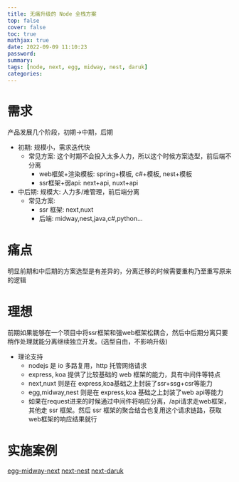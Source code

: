 ```yaml
---
title: 无痛升级的 Node 全栈方案
top: false
cover: false
toc: true
mathjax: true
date: 2022-09-09 11:10:23
password:
summary:
tags: [node, next, egg, midway, nest, daruk]
categories:
---
```


# 需求
产品发展几个阶段，初期->中期，后期  
- 初期: 规模小，需求迭代快
  - 常见方案: 这个时期不会投入太多人力，所以这个时候方案选型，前后端不分离
    - web框架+渲染模板:  spring+模板, c#+模板, nest+模板
    - ssr框架+弱api: next+api, nuxt+api
- 中后期: 规模大: 人力多/难管理，前后端分离
  - 常见方案:
    - ssr 框架: next,nuxt
    - 后端: midway,nest,java,c#,python...

# 痛点
明显前期和中后期的方案选型是有差异的，分离迁移的时候需要重构乃至重写原来的逻辑

# 理想
前期如果能够在一个项目中将ssr框架和强web框架松耦合，然后中后期分离只要稍作处理就能分离继续独立开发。(选型自由，不影响升级)
- 理论支持
  - nodejs 是 io 多路复用，http 托管网络请求
  - express, koa 提供了比较基础的 web 框架的能力，具有中间件等特点
  - next,nuxt 则是在 express,koa基础之上封装了ssr+ssg+csr等能力
  - egg,midway,nest 则是在 express,koa 基础之上封装了web api等能力
  - 如果在request进来的时候通过中间件将响应分离，/api请求走web框架，其他走 ssr 框架。然后 ssr 框架的聚合结合也复用这个请求链路，获取 web框架的响应结果就行

# 实施案例
[egg-midway-next](https://github.com/keyboard3/egg-midway-next)
[next-nest](https://github.com/keyboard3/next-nest)
[next-daruk](https://github.com/keyboard3/next-daruk)
